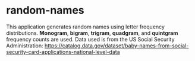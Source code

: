 # random-names
This application generates random names using letter frequency distributions. **Monogram**, **bigram**, **trigram**, **quadgram**, and **quintgram** frequency counts are used. Data used is from the US Social Security Administration:  https://catalog.data.gov/dataset/baby-names-from-social-security-card-applications-national-level-data